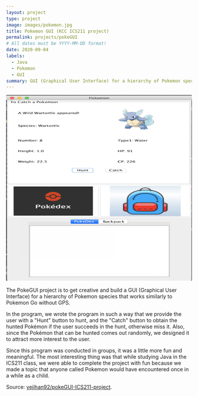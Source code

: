```yaml
---
layout: project
type: project
image: images/pokemon.jpg
title: Pokemon GUI (KCC ICS211 project)
permalink: projects/pokeGUI
# All dates must be YYYY-MM-DD format!
date: 2020-09-04
labels:
  - Java
  - Pokemon
  - GUI
summary: GUI (Graphical User Interface) for a hierarchy of Pokemon species that works similarly to Pokemon Go without GPS
---
```


<img class="ui medium left floated image" src="../images/pokedex.png">

The PokeGUI project is to get creative and build a GUI (Graphical User Interface) for a hierarchy of Pokemon species that works similarly to Pokemon Go without GPS.

In the program, we wrote the program in such a way that we provide the user with a "Hunt" button to hunt, and the "Catch" button to obtain the hunted Pokémon if the user succeeds in the hunt, otherwise miss it. Also, since the Pokémon that can be hunted comes out randomly, we designed it to attract more interest to the user.

Since this program was conducted in groups, it was a little more fun and meaningful. The most interesting thing was that while studying Java in the ICS211 class, we were able to complete the project with fun because we made a topic that anyone called Pokemon would have encountered once in a while as a child. 
 
Source: [yejihan92/pokeGUI-ICS211-project](https://github.com/yejihan92/pokeGUI-ICS211-project).
